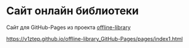 # Сайт онлайн библиотеки

Сайт для GitHub-Pages из проекта [offline-library](https://github.com/v1ztep/offline-library)

https://v1ztep.github.io/offline-library_GitHub-Pages/pages/index1.html
